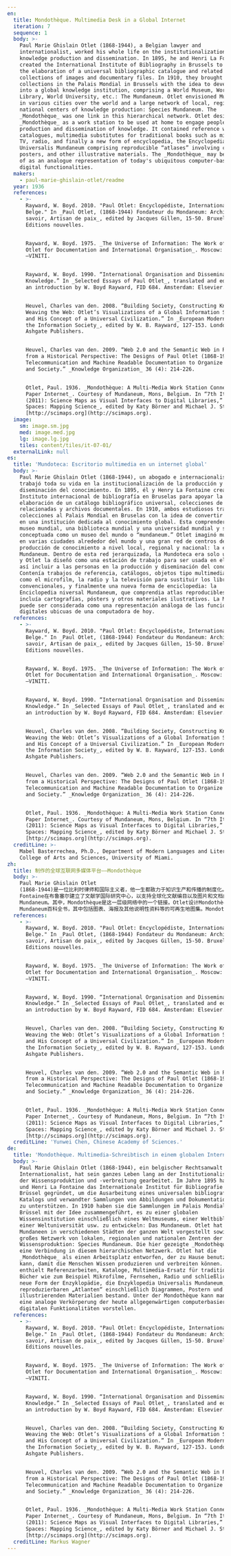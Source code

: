 ```yaml
---
en:
  title: Mondothèque. Multimedia Desk in a Global Internet
  iteration: 7
  sequence: 1
  body: >-
    Paul Marie Ghislain Otlet (1868-1944), a Belgian lawyer and
    internationalist, worked his whole life on the institutionalization of
    knowledge production and dissemination. In 1895, he and Henri La Fontaine
    created the International Institute of Bibliography in Brussels to support
    the elaboration of a universal bibliographic catalogue and related
    collections of images and documentary files. In 1910, they brought together
    collections in the Palais Mondial in Brussels with the idea to develop it
    into a global knowledge institution, comprising a World Museum, World
    Library, World University, etc.: The Mundaneum. Otlet envisioned Mundaneums
    in various cities over the world and a large network of local, regional, and
    national centers of knowledge production: Species Mundaneum. The
    _Mondothèque_ was one link in this hierarchical network. Otlet designed the
    _Mondothèque_ as a work station to be used at home to engage people in the
    production and dissemination of knowledge. It contained reference works,
    catalogues, multimedia substitutes for traditional books such as microfilm,
    TV, radio, and finally a new form of encyclopedia, the Encyclopedia
    Universalis Mundaneum comprising reproducible “atlases” involving charts,
    posters, and other illustrative materials. The _Mondothèque_ may be thought
    of as an analogue representation of today's ubiquitous computer-based
    digital functionalities.
  makers:
    - paul-marie-ghislain-otlet/readme
  year: 1936
  references:
    - >-
      Rayward, W. Boyd. 2010. "Paul Otlet: Encyclopédiste, Internationaliste,
      Belge." In _Paul Otlet, (1868-1944) Fondateur du Mondaneum: Architect du
      savoir, Artisan de paix_, edited by Jacques Gillen, 15-50. Bruxelles:
      Editions nouvelles.


      Rayward, W. Boyd. 1975. _The Universe of Information: The Work of Paul
      Otlet for Documentation and International Organisation_. Moscow: FID
      –VINITI.


      Rayward, W. Boyd. 1990. “International Organisation and Dissemination of
      Knowledge.” In _Selected Essays of Paul Otlet_, translated and edited with
      an introduction by W. Boyd Rayward, FID 684. Amsterdam: Elsevier.


      Heuvel, Charles van den. 2008. “Building Society, Constructing Knowledge,
      Weaving the Web: Otlet’s Visualizations of a Global Information Society
      and His Concept of a Universal Civilization.” In _European Modernism and
      the Information Society_, edited by W. B. Rayward, 127-153. London:
      Ashgate Publishers.


      Heuvel, Charles van den. 2009. “Web 2.0 and the Semantic Web in Research
      from a Historical Perspective: The Designs of Paul Otlet (1868-1944) for
      Telecommunication and Machine Readable Documentation to Organize Research
      and Society.” _Knowledge Organization_ 36 (4): 214-226.


      Otlet, Paul. 1936. _Mondothèque: A Multi-Media Work Station Connected to a
      Paper Internet_. Courtesy of Mundaneum, Mons, Belgium. In “7th Iteration
      (2011): Science Maps as Visual Interfaces to Digital Libraries,” _Places &
      Spaces: Mapping Science_, edited by Katy Börner and Michael J. Stamper.
      [http://scimaps.org](http://scimaps.org).
  image:
    sm: image.sm.jpg
    med: image.med.jpg
    lg: image.lg.jpg
    tiles: content/tiles/it-07-01/
  externalLink: null
es:
  title: 'Mundoteca: Escritorio multimedia en un internet global'
  body: >-
    Paul Marie Ghislain Otlet (1868-1944), un abogado e internacionalista belga,
    trabajó toda su vida en la institucionalización de la producción y
    diseminación del conocimiento. En 1895, él y Henry La Fontaine crearon el
    Instituto internacional de bibliografía en Bruselas para apoyar la
    elaboración de un catálogo bibliográfico universal, colecciones de imágenes
    relacionadas y archivos documentales. En 1910, ambos estudiosos trajeron
    colecciones al Palais Mondial en Bruselas con la idea de convertir el lugar
    en una institución dedicada al conocimiento global. Esta comprendería un
    museo mundial, una biblioteca mundial y una universidad mundial y sería
    conceptuada como un museo del mundo o “mundaneum.” Otlet imaginó mundaneums
    en varias ciudades alrededor del mundo y una gran red de centros de
    producción de conocimiento a nivel local, regional y nacional: la especie
    Mundaneum. Dentro de esta red jerarquizada, la Mundoteca era solo un enlace
    y Otlet la diseñó como una estación de trabajo para ser usada en el hogar y
    así incluir a las personas en la producción y diseminación del conocimiento.
    Contenía trabajos de referencia, catálogos, objetos tipo multimedia tales
    como el microfilm, la radio y la televisión para sustituir los libros
    convencionales, y finalmente una nueva forma de enciclopedia: la
    Enciclopedia niversal Mundaneum, que comprendia atlas reproducibles y que
    incluía cartografías, pósters y otros materiales ilustrativos. La Mundoteca
    puede ser considerada como una representación análoga de las funciones
    digitales ubicuas de una computadora de hoy.
  references:
    - >-
      Rayward, W. Boyd. 2010. "Paul Otlet: Encyclopédiste, Internationaliste,
      Belge." In _Paul Otlet, (1868-1944) Fondateur du Mondaneum: Architect du
      savoir, Artisan de paix_, edited by Jacques Gillen, 15-50. Bruxelles:
      Editions nouvelles.


      Rayward, W. Boyd. 1975. _The Universe of Information: The Work of Paul
      Otlet for Documentation and International Organisation_. Moscow: FID
      –VINITI.


      Rayward, W. Boyd. 1990. “International Organisation and Dissemination of
      Knowledge.” In _Selected Essays of Paul Otlet_, translated and edited with
      an introduction by W. Boyd Rayward, FID 684. Amsterdam: Elsevier.


      Heuvel, Charles van den. 2008. “Building Society, Constructing Knowledge,
      Weaving the Web: Otlet’s Visualizations of a Global Information Society
      and His Concept of a Universal Civilization.” In _European Modernism and
      the Information Society_, edited by W. B. Rayward, 127-153. London:
      Ashgate Publishers.


      Heuvel, Charles van den. 2009. “Web 2.0 and the Semantic Web in Research
      from a Historical Perspective: The Designs of Paul Otlet (1868-1944) for
      Telecommunication and Machine Readable Documentation to Organize Research
      and Society.” _Knowledge Organization_ 36 (4): 214-226.


      Otlet, Paul. 1936. _Mondothèque: A Multi-Media Work Station Connected to a
      Paper Internet_. Courtesy of Mundaneum, Mons, Belgium. In “7th Iteration
      (2011): Science Maps as Visual Interfaces to Digital Libraries,” _Places &
      Spaces: Mapping Science_, edited by Katy Börner and Michael J. Stamper.
      [http://scimaps.org](http://scimaps.org).
  creditLine: >-
    Mabel Basterrechea, Ph.D., Department of Modern Languages and Literatures,
    College of Arts and Sciences, University of Miami.
zh:
  title: 制作的全球互联网多媒体平台——Mondothèque
  body: >-
    Paul Marie Ghislain Otlet
    (1868-1944)是一位比利时律师和国际主义者，他一生都致力于知识生产和传播的制度化。在1895年，他和Henri La
    Fontaine在布鲁塞尔建立了文献学国际研究中心，以支持全球化文献编目以及图片和文档的采集等工作。1910年，他们在布鲁塞尔蒙迪艾尔宫将这一理念发展成为了一个全球知识机构，包括世界博物馆、世界图书馆、世界大学等：Mundaneum。Otlet展望未来的Mundaneum能在全世界多个城市开展，并建立一个本地级、区域级、国家级的知识生产中心网络：Species
    Mundaneum。其中，Mondothèque是这一层级网络中的一个链接。Otlet设计Mondothèque为一个能在家使用的工作站，并能使人们参与到知识的生产与传播之中去。它包含参考咨询、编目、传统图书的多媒体替代物，如缩微胶卷、电视、收音机以及新型的百科全书——Universalis
    Mundaneum百科全书，其中包括图表、海报及其他说明性资料等的可再生地图集。Mondothèque 可以和现今无处不在的基于计算机的数字功能相媲美。
  references:
    - >-
      Rayward, W. Boyd. 2010. "Paul Otlet: Encyclopédiste, Internationaliste,
      Belge." In _Paul Otlet, (1868-1944) Fondateur du Mondaneum: Architect du
      savoir, Artisan de paix_, edited by Jacques Gillen, 15-50. Bruxelles:
      Editions nouvelles.


      Rayward, W. Boyd. 1975. _The Universe of Information: The Work of Paul
      Otlet for Documentation and International Organisation_. Moscow: FID
      –VINITI.


      Rayward, W. Boyd. 1990. “International Organisation and Dissemination of
      Knowledge.” In _Selected Essays of Paul Otlet_, translated and edited with
      an introduction by W. Boyd Rayward, FID 684. Amsterdam: Elsevier.


      Heuvel, Charles van den. 2008. “Building Society, Constructing Knowledge,
      Weaving the Web: Otlet’s Visualizations of a Global Information Society
      and His Concept of a Universal Civilization.” In _European Modernism and
      the Information Society_, edited by W. B. Rayward, 127-153. London:
      Ashgate Publishers.


      Heuvel, Charles van den. 2009. “Web 2.0 and the Semantic Web in Research
      from a Historical Perspective: The Designs of Paul Otlet (1868-1944) for
      Telecommunication and Machine Readable Documentation to Organize Research
      and Society.” _Knowledge Organization_ 36 (4): 214-226.


      Otlet, Paul. 1936. _Mondothèque: A Multi-Media Work Station Connected to a
      Paper Internet_. Courtesy of Mundaneum, Mons, Belgium. In “7th Iteration
      (2011): Science Maps as Visual Interfaces to Digital Libraries,” _Places &
      Spaces: Mapping Science_, edited by Katy Börner and Michael J. Stamper.
      [http://scimaps.org](http://scimaps.org).
  creditLine: 'Yunwei Chen, Chinese Academy of Sciences.'
de:
  title: 'Mondothèque. Multimedia-Schreibtisch in einem globalen Internet '
  body: >-
    Paul Marie Ghislain Otlet (1868-1944), ein belgischer Rechtsanwalt und
    Internationalist, hat sein ganzes Leben lang an der Institutionalisierung
    der Wissensproduktion und -verbreitung gearbeitet. Im Jahre 1895 haben er
    und Henri La Fontaine das Internationale Institut für Bibliografie in
    Brüssel gegründet, um die Ausarbeitung eines universalen bibliografischen
    Katalogs und verwandter Sammlungen von Abbildungen und Dokumentationsdateien
    zu unterstützen. In 1910 haben sie die Sammlungen im Palais Mondial in
    Brüssel mit der Idee zusammengeführt, es zu einer globalen
    Wissensinstitution einschließlich eines Weltmuseums, einer Weltbibliothek,
    einer Weltuniversität usw. zu entwickeln: Das Mundaneum. Otlet hat sich
    Mundaneen in verschiedenen Städten der ganzen Welt vorgestellt sowie ein
    großes Netzwerk von lokalen, regionalen und nationalen Zentren der
    Wissensproduktion: Species Mundaneum. Die hier gezeigte _Mondothèque_ war
    eine Verbindung in diesem hierarchischen Netzwerk. Otlet hat die
    _Mondothèque_ als einen Arbeitsplatz entworfen, der zu Hause benutzt werden
    kann, damit die Menschen Wissen produzieren und verbreiten können. Er
    enthielt Referenzarbeiten, Kataloge, Multimedia-Ersatz für traditionelle
    Bücher wie zum Beispiel Mikrofilme, Fernsehen, Radio und schließlich eine
    neue Form der Enzyklopädie, die Enzyklopedia Universalis Mundaneum, die aus
    reproduzierbaren „Atlanten“ einschließlich Diagrammen, Postern und anderen
    illustrierenden Materialien bestand. Unter der Mondothèque kann man sich
    eine analoge Verkörperung der heute allgegenwärtigen computerbasierten
    digitalen Funktionalitäten vorstellen.
  references:
    - >-
      Rayward, W. Boyd. 2010. "Paul Otlet: Encyclopédiste, Internationaliste,
      Belge." In _Paul Otlet, (1868-1944) Fondateur du Mondaneum: Architect du
      savoir, Artisan de paix_, edited by Jacques Gillen, 15-50. Bruxelles:
      Editions nouvelles.


      Rayward, W. Boyd. 1975. _The Universe of Information: The Work of Paul
      Otlet for Documentation and International Organisation_. Moscow: FID
      –VINITI.


      Rayward, W. Boyd. 1990. “International Organisation and Dissemination of
      Knowledge.” In _Selected Essays of Paul Otlet_, translated and edited with
      an introduction by W. Boyd Rayward, FID 684. Amsterdam: Elsevier.


      Heuvel, Charles van den. 2008. “Building Society, Constructing Knowledge,
      Weaving the Web: Otlet’s Visualizations of a Global Information Society
      and His Concept of a Universal Civilization.” In _European Modernism and
      the Information Society_, edited by W. B. Rayward, 127-153. London:
      Ashgate Publishers.


      Heuvel, Charles van den. 2009. “Web 2.0 and the Semantic Web in Research
      from a Historical Perspective: The Designs of Paul Otlet (1868-1944) for
      Telecommunication and Machine Readable Documentation to Organize Research
      and Society.” _Knowledge Organization_ 36 (4): 214-226.


      Otlet, Paul. 1936. _Mondothèque: A Multi-Media Work Station Connected to a
      Paper Internet_. Courtesy of Mundaneum, Mons, Belgium. In “7th Iteration
      (2011): Science Maps as Visual Interfaces to Digital Libraries,” _Places &
      Spaces: Mapping Science_, edited by Katy Börner and Michael J. Stamper.
      [http://scimaps.org](http://scimaps.org).
  creditLine: Markus Wagner
---
```

